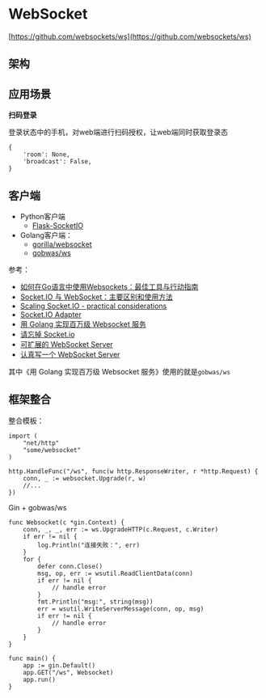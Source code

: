 # WebSocket

[https://github.com/websockets/ws](https://github.com/websockets/ws)

## 架构

## 应用场景

**扫码登录**

登录状态中的手机，对web端进行扫码授权，让web端同时获取登录态

```
{
    'room': None,
    'broadcast': False,
}
```

## 客户端

- Python客户端
  - [Flask-SocketIO](https://github.com/miguelgrinberg/Flask-SocketIO)
- Golang客户端：
  - [gorilla/websocket](https://github.com/gorilla/websocket)
  - [gobwas/ws](https://github.com/gobwas/ws)


参考：
- [如何在Go语言中使用Websockets：最佳工具与行动指南](https://tonybai.com/2019/09/28/how-to-build-websockets-in-go/)
- [Socket.IO 与 WebSocket：主要区别和使用方法](https://blog.p2hp.com/archives/10826)
- [Scaling Socket.IO - practical considerations](https://ably.com/topic/scaling-socketio)
- [Socket.IO Adapter](https://socket.io/docs/v4/adapter/)
- [用 Golang 实现百万级 Websocket 服务](https://learnku.com/articles/23560/using-golang-to-achieve-million-level-websocket-services)
- [请忘掉 Socket.io](https://maintao.com/2017/forget-socketio/)
- [可扩展的 WebSocket Server](https://maintao.com/2017/scalable-websocket-server/)
- [认真写一个 WebSocket Server](https://maintao.com/2017/write-a-websocket-server-seriously/)

其中《用 Golang 实现百万级 Websocket 服务》使用的就是`gobwas/ws`

## 框架整合

整合模板：
```
import (
    "net/http"
    "some/websocket"
)

http.HandleFunc("/ws", func(w http.ResponseWriter, r *http.Request) {
    conn, _ := websocket.Upgrade(r, w)
    //...
})
```

Gin + gobwas/ws

```
func Websocket(c *gin.Context) {
	conn, _, _, err := ws.UpgradeHTTP(c.Request, c.Writer)
	if err != nil {
		log.Println("连接失败：", err)
	}
	for {
		defer conn.Close()
		msg, op, err := wsutil.ReadClientData(conn)
		if err != nil {
			// handle error
		}
		fmt.Println("msg:", string(msg))
		err = wsutil.WriteServerMessage(conn, op, msg)
		if err != nil {
			// handle error
		}
	}
}

func main() {
	app := gin.Default()
	app.GET("/ws", Websocket)
	app.run()
}
```
